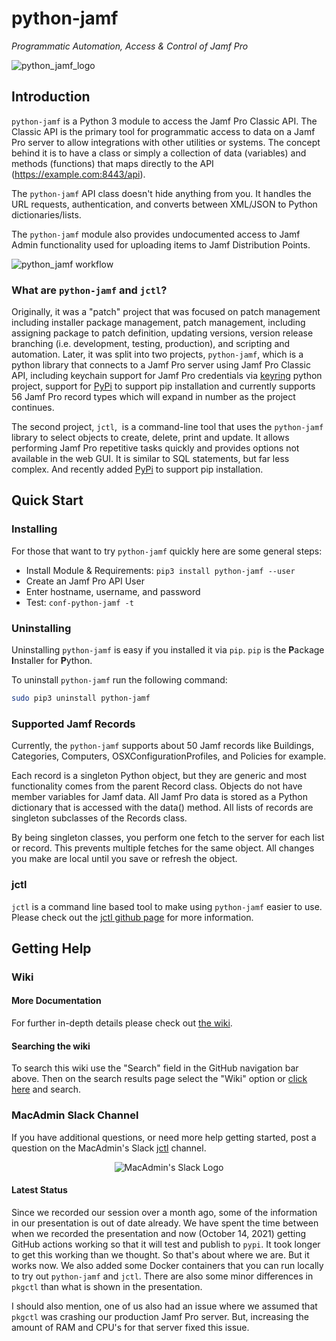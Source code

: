 # python-jamf
_Programmatic Automation, Access & Control of Jamf Pro_

![python_jamf_logo](https://github.com/univ-of-utah-marriott-library-apple/python-jamf/wiki/images/python_jamf_logo.png)

## Introduction

`python-jamf` is a Python 3 module to access the Jamf Pro Classic API. The Classic API is the primary tool for programmatic access to data on a Jamf Pro server to allow integrations with other utilities or systems. The concept behind it is to have a class or simply a collection of data (variables) and methods (functions) that maps directly to the API (https://example.com:8443/api).

The `python-jamf` API class doesn't hide anything from you. It handles the URL requests, authentication, and converts between XML/JSON to Python dictionaries/lists.

The `python-jamf` module also provides undocumented access to Jamf Admin functionality used for uploading items to Jamf Distribution Points.

![python_jamf workflow](https://github.com/univ-of-utah-marriott-library-apple/python-jamf/wiki/images/python_jamf_workflow.png)

### What are `python-jamf` and `jctl`?

Originally, it was a "patch" project that was focused on patch management including installer package management, patch management, including assigning package to patch definition, updating versions, version release branching (i.e. development, testing, production), and scripting and automation. Later, it was split into two projects, `python-jamf`, which is a python library that connects to a Jamf Pro server using Jamf Pro Classic API, including keychain support for Jamf Pro credentials via [keyring](https://github.com/jaraco/keyring) python project, support for [PyPi](https://pypi.org/project/python-jamf/) to support pip installation and currently supports 56 Jamf Pro record types which will expand in number as the project continues.

The second project, `jctl`,  is a command-line tool that uses the `python-jamf` library to select objects to create, delete, print and update. It allows performing Jamf Pro repetitive tasks quickly and provides options not available in the web GUI. It is similar to SQL statements, but far less complex. And recently added [PyPi](https://pypi.org/project/https://pypi.org/project/jctl//) to support pip installation.

## Quick Start

### Installing

For those that want to try `python-jamf` quickly here are some general steps:

 - Install Module & Requirements: `pip3 install python-jamf --user`
 - Create an Jamf Pro API User
 - Enter hostname, username, and password
 - Test: `conf-python-jamf -t`

### Uninstalling

Uninstalling `python-jamf` is easy if you installed it via `pip`. `pip` is the **P**ackage **I**nstaller for **P**ython.

To uninstall `python-jamf` run the following command:

```bash
sudo pip3 uninstall python-jamf
```

### Supported Jamf Records

Currently, the `python-jamf` supports about 50 Jamf records like Buildings, Categories, Computers, OSXConfigurationProfiles, and Policies for example.

Each record is a singleton Python object, but they are generic and most functionality comes from the parent Record class. Objects do not have member variables for Jamf data. All Jamf Pro data is stored as a Python dictionary that is accessed with the data() method. All lists of records are singleton subclasses of the Records class.

By being singleton classes, you perform one fetch to the server for each list or record. This prevents multiple fetches for the same object. All changes you make are local until you save or refresh the object.

### jctl

`jctl` is a command line based tool to make using `python-jamf` easier to use. Please check out the [jctl github page](https://github.com/univ-of-utah-marriott-library-apple/jctl) for more information.

## Getting Help

### Wiki

#### More Documentation
For further in-depth details please check out [the wiki](https://github.com/univ-of-utah-marriott-library-apple/python-jamf/wiki).

#### Searching the wiki

To search this wiki use the "Search" field in the GitHub navigation bar above. Then on the search results page select the "Wiki" option or [click here](https://github.com/univ-of-utah-marriott-library-apple/python-jamf/search?q=&type=Wikis&utf8=✓) and search.

### MacAdmin Slack Channel

If you have additional questions, or need more help getting started, post a question on the MacAdmin's Slack [jctl](https://macadmins.slack.com/archives/C01C8KVV2UD) channel.

<p align="center">
<img src="https://github.com/univ-of-utah-marriott-library-apple/python-jamf/wiki/images/MacAdmins_Slack_logo.png" alt="MacAdmin's Slack Logo">
</p>

#### Latest Status

Since we recorded our session over a month ago, some of the information in our presentation is out of date already. We have spent the time between when we recorded the presentation and now (October 14, 2021) getting GitHub actions working so that it will test and publish to `pypi`. It took longer to get this working than we thought. So that's about where we are. But it works now. We also added some Docker containers that you can run locally to try out `python-jamf` and `jctl`. There are also some minor differences in `pkgctl` than what is shown in the presentation.

I should also mention, one of us also had an issue where we assumed that `pkgctl` was crashing our production Jamf Pro server. But, increasing the amount of RAM and CPU's for that server fixed this issue.
